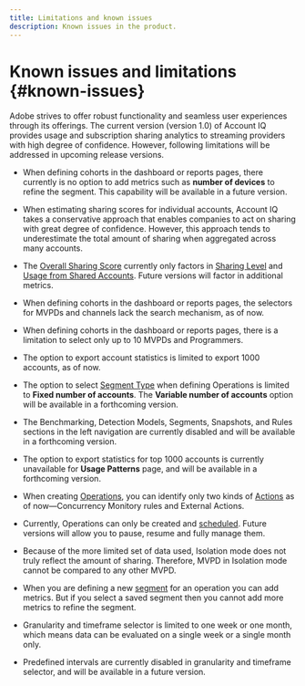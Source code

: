 ```yaml
---
title: Limitations and known issues
description: Known issues in the product. 
---
```


# Known issues and limitations {#known-issues}

Adobe strives to offer robust functionality and seamless user experiences through its offerings. The current version (version 1.0) of Account IQ provides usage and subscription sharing analytics to streaming providers with high degree of confidence. However, following limitations will be addressed in upcoming release versions.

* When defining cohorts in the dashboard or reports pages, there currently is no option to add metrics such as **number of devices** to refine the segment. This capability will be available in a future version.

* When estimating sharing scores for individual accounts, Account IQ takes a conservative approach that enables companies to act on sharing with great degree of confidence. However, this approach tends to underestimate the total amount of sharing when aggregated across many accounts.

* The [Overall Sharing Score](/help/AccountIQ/dashboard.md#overall-sharing-score) currently only factors in [Sharing Level](/help/AccountIQ/dashboard.md#sharing-level) and [Usage from Shared Accounts](/help/AccountIQ/dashboard.md#usage-from-shared-accounts). Future versions will factor in additional metrics.

* When defining cohorts in the dashboard or reports pages, the selectors for MVPDs and channels lack the search mechanism, as of now.

* When defining cohorts in the dashboard or reports pages, there is a limitation to select only up to 10 MVPDs and Programmers.

* The option to export account statistics is limited to export 1000 accounts, as of now.

* The option to select [Segment Type](#segment-type) when defining Operations is limited to **Fixed number of accounts**. The **Variable number of accounts** option will be available in a forthcoming version.

* The Benchmarking, Detection Models, Segments, Snapshots, and Rules sections in the left navigation are currently disabled and will be available in a forthcoming version.

* The option to export statistics for top 1000 accounts is currently unavailable for **Usage Patterns** page, and will be available in a forthcoming version.

* When creating [Operations](/help/AccountIQ/operation-affecting-user-segment.md), you can identify only two kinds of [Actions](/help/AccountIQ/operation-affecting-user-segment.md) as of now—Concurrency Monitory rules and External Actions.

* Currently, Operations can only be created and [scheduled](/help/AccountIQ/operation-affecting-user-segment.md#action). Future versions will allow you to pause, resume and fully manage them.

* Because of the more limited set of data used, Isolation mode does not truly reflect the amount of sharing. Therefore, MVPD in Isolation mode cannot be compared to any other MVPD.

* When you are defining a new [segment](/help/AccountIQ/segments-timeframe.md) for an operation you can add metrics. But if you select a saved segment then you cannot add more metrics to refine the segment.

* Granularity and timeframe selector is limited to one week or one month, which means data can be evaluated on a single week or a single month only.

* Predefined intervals are currently disabled in granularity and timeframe selector, and will be available in a future version.
